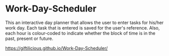 # Work-Day-Scheduler
This an interactive day planner that allows the user to enter tasks for his/her work day. Each task that is entered is saved for the user's reference. Also, each hour is colour-coded to indicate whether the block of time is in the past, present or future. 

https://giftilicious.github.io/Work-Day-Scheduler/